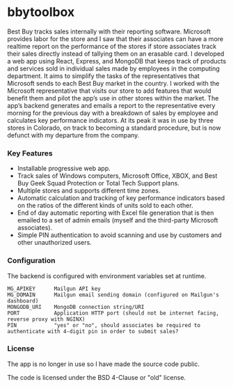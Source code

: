 # bbytoolbox
Best Buy tracks sales internally with their reporting software.
Microsoft provides labor for the store and I saw that their associates can have a more realtime report on the performance of the stores if store associates track their sales directly instead of tallying them on an erasable card.
I developed a web app using React, Express, and MongoDB that keeps track of products and services sold in individual sales made by employees in the computing department.
It aims to simplify the tasks of the representatives that Microsoft sends to each Best Buy market in the country.
I worked with the Microsoft representative that visits our store to add features that would benefit them and pilot the app’s use in other stores within the market.
The app’s backend generates and emails a report to the representative every morning for the previous day with a breakdown of sales by employee and calculates key performance indicators.
At its peak it was in use by three stores in Colorado, on track to becoming a standard procedure, but is now defunct with my departure from the company.

### Key Features
- Installable progressive web app.
- Track sales of Windows computers, Microsoft Office, XBOX, and Best Buy Geek Squad Protection or Total Tech Support plans.
- Multiple stores and supports different time zones.
- Automatic calculation and tracking of key performance indicators based on the ratios of the different kinds of units sold to each other.
- End of day automatic reporting with Excel file generation that is then emailed to a set of admin emails (myself and the third-party Microsoft associates).
- Simple PIN authentication to avoid scanning and use by customers and other unauthorized users.

### Configuration
The backend is configured with environment variables set at runtime.
```
MG_APIKEY      Mailgun API key
MG_DOMAIN      Mailgun email sending domain (configured on Mailgun's dashboard)
MONGODB_URI    MongoDB connection string/URI
PORT           Application HTTP port (should not be internet facing, reverse proxy with NGINX)
PIN            "yes" or "no", should associates be required to authenticate with 4-digit pin in order to submit sales?
```

### License
The app is no longer in use so I have made the source code public.

The code is licensed under the BSD 4-Clause or "old" license.
